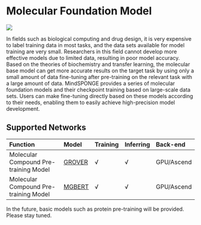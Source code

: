 # Molecular Foundation Model

<a href="https://gitee.com/mindspore/docs/blob/r2.0/docs/mindsponge/docs/source_en/user/basic.md" target="_blank"><img src="https://mindspore-website.obs.cn-north-4.myhuaweicloud.com/website-images/r2.0/resource/_static/logo_source_en.png"></a>

In fields such as biological computing and drug design, it is very expensive to label training data in most tasks, and the data sets available for model training are very small. Researchers in this field cannot develop more effective models due to limited data, resulting in poor model accuracy. Based on the theories of biochemistry and transfer learning, the molecular base model can get more accurate results on the target task by using only a small amount of data fine-tuning after pre-training on the relevant task with a large amount of data. MindSPONGE provides a series of molecular foundation models and their checkpoint training based on large-scale data sets. Users can make fine-tuning directly based on these models according to their needs, enabling them to easily achieve high-precision model development.

## Supported Networks

| Function            | Model                  | Training | Inferring | Back-end       |
| :----------- | :------------------------------ | :--- | :--- | :-------- |
| Molecular Compound Pre-training Model | [GROVER](https://gitee.com/mindspore/mindscience/pulls/441/files#) | √    | √   | GPU/Ascend |
| Molecular Compound Pre-training Model | [MGBERT](https://gitee.com/mindspore/mindscience/pulls/631/files#) | √    | √   | GPU/Ascend |

In the future, basic models such as protein pre-training will be provided. Please stay tuned.